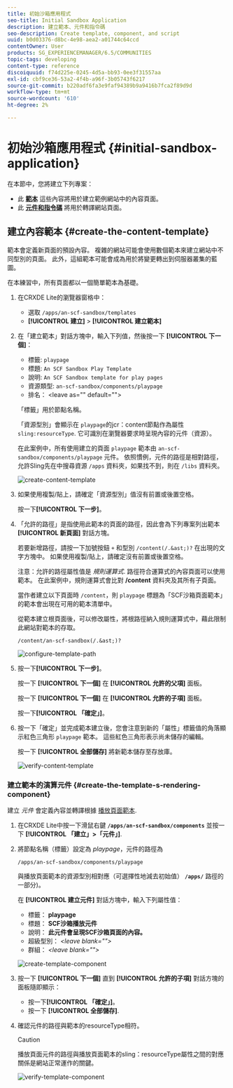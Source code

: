 ```yaml
---
title: 初始沙箱應用程式
seo-title: Initial Sandbox Application
description: 建立範本、元件和指令碼
seo-description: Create template, component, and script
uuid: b0d03376-d8bc-4e98-aea2-a01744c64ccd
contentOwner: User
products: SG_EXPERIENCEMANAGER/6.5/COMMUNITIES
topic-tags: developing
content-type: reference
discoiquuid: f74d225e-0245-4d5a-bb93-0ee3f31557aa
exl-id: cbf9ce36-53a2-4f4b-a96f-3b05743f6217
source-git-commit: b220adf6fa3e9faf94389b9a9416b7fca2f89d9d
workflow-type: tm+mt
source-wordcount: '610'
ht-degree: 2%

---
```


# 初始沙箱應用程式 {#initial-sandbox-application}

在本節中，您將建立下列專案：

* 此 **[範本](#createthepagetemplate)** 這些內容將用於建立範例網站中的內容頁面。
* 此 **[元件和指令碼](#create-the-template-s-rendering-component)** 將用於轉譯網站頁面。

## 建立內容範本 {#create-the-content-template}

範本會定義新頁面的預設內容。 複雜的網站可能會使用數個範本來建立網站中不同型別的頁面。 此外，這組範本可能會成為用於將變更轉出到伺服器叢集的藍圖。

在本練習中，所有頁面都以一個簡單範本為基礎。

1. 在CRXDE Lite的瀏覽器窗格中：

   * 選取 `/apps/an-scf-sandbox/templates`
   * **[!UICONTROL 建立]** > **[!UICONTROL 建立範本]**

1. 在「建立範本」對話方塊中，輸入下列值，然後按一下 **[!UICONTROL 下一個]**：

   * 標籤: `playpage`
   * 標題: `An SCF Sandbox Play Template`
   * 說明: `An SCF Sandbox template for play pages`
   * 資源類型: `an-scf-sandbox/components/playpage`
   * 排名： &lt;leave as=&quot;&quot; default=&quot;&quot;>

   「標籤」用於節點名稱。

   「資源型別」會顯示在 `playpage`的jcr：content節點作為屬性 `sling:resourceType`. 它可識別在瀏覽器要求時呈現內容的元件（資源）。

   在此案例中，所有使用建立的頁面 `playpage` 範本由 `an-scf-sandbox/components/playpage` 元件。 依照慣例，元件的路徑是相對路徑，允許Sling先在中搜尋資源 `/apps` 資料夾，如果找不到，則在 `/libs` 資料夾。

   ![create-content-template](assets/create-content-template-1.png)

1. 如果使用複製/貼上，請確定「資源型別」值沒有前置或後置空格。

   按一下&#x200B;**[!UICONTROL 下一步]**。

1. 「允許的路徑」是指使用此範本的頁面的路徑，因此會為下列專案列出範本 **[!UICONTROL 新頁面]** 對話方塊。

   若要新增路徑，請按一下加號按鈕 `+` 和型別 `/content(/.&ast;)?` 在出現的文字方塊中。 如果使用複製/貼上，請確定沒有前置或後置空格。

   注意：允許的路徑屬性值是 *規則運算式*. 路徑符合運算式的內容頁面可以使用範本。 在此案例中，規則運算式會比對 **/content** 資料夾及其所有子頁面。

   當作者建立以下頁面時 `/content`，則 `playpage` 標題為「SCF沙箱頁面範本」的範本會出現在可用的範本清單中。

   從範本建立根頁面後，可以修改屬性，將根路徑納入規則運算式中，藉此限制此網站對範本的存取。

   `/content/an-scf-sandbox(/.&ast;)?`

   ![configure-template-path](assets/configure-template-path.png)

1. 按一下&#x200B;**[!UICONTROL 下一步]**。

   按一下 **[!UICONTROL 下一個]** 在 **[!UICONTROL 允許的父項]** 面板。

   按一下 **[!UICONTROL 下一個]** 在 **[!UICONTROL 允許的子項]** 面板。

   按一下&#x200B;**[!UICONTROL 「確定」]**。

1. 按一下「確定」並完成範本建立後，您會注意到新的「屬性」標籤值的角落顯示紅色三角形 `playpage` 範本。 這些紅色三角形表示尚未儲存的編輯。

   按一下 **[!UICONTROL 全部儲存]** 將新範本儲存至存放庫。

   ![verify-content-template](assets/verify-content-template.png)

### 建立範本的演算元件 {#create-the-template-s-rendering-component}

建立 *元件* 會定義內容並轉譯根據 [播放頁面範本](#createthepagetemplate).

1. 在CRXDE Lite中按一下滑鼠右鍵 **`/apps/an-scf-sandbox/components`** 並按一下 **[!UICONTROL 「建立」>「元件」]**.
1. 將節點名稱（標籤）設定為 *playpage*，元件的路徑為

   `/apps/an-scf-sandbox/components/playpage`

   與播放頁面範本的資源型別相對應（可選擇性地減去初始值） **`/apps/`** 路徑的一部分)。

   在 **[!UICONTROL 建立元件]** 對話方塊中，輸入下列屬性值：

   * 標籤： **playpage**
   * 標題： **SCF沙箱播放元件**
   * 說明： **此元件會呈現SCF沙箱頁面的內容。**
   * 超級型別： *&lt;leave blank=&quot;&quot;>*
   * 群組： *&lt;leave blank=&quot;&quot;>*

   ![create-template-component](assets/create-template-component.png)

1. 按一下 **[!UICONTROL 下一個]** 直到 **[!UICONTROL 允許的子項]** 對話方塊的面板隨即顯示：

   * 按一下&#x200B;**[!UICONTROL 「確定」]**。
   * 按一下 **[!UICONTROL 全部儲存]**.

1. 確認元件的路徑與範本的resourceType相符。

   >[!CAUTION]
   >
   >播放頁面元件的路徑與播放頁面範本的sling：resourceType屬性之間的對應關係是網站正常運作的關鍵。

   ![verify-template-component](assets/verify-template-component.png)
